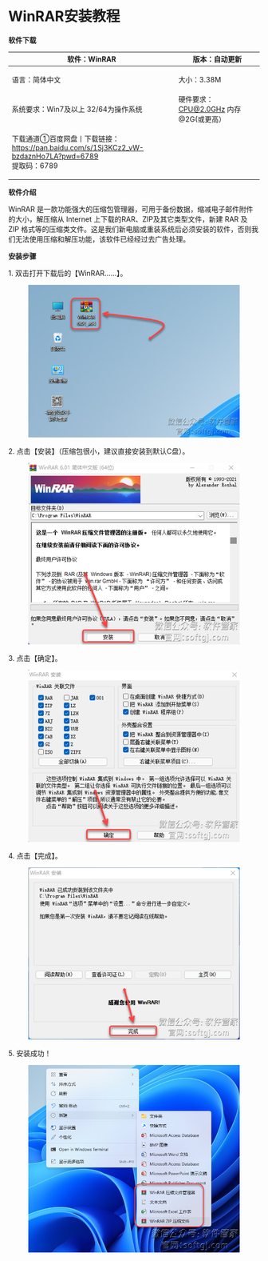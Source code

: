 # WinRAR安装教程

**软件下载**

| 软件：WinRAR                                                                                      | 版本：自动更新                    |
| ---------------------------------------------------------------------------------------------- | -------------------------- |
| <p>语言：简体中文<br></p>                                                                             | 大小：3.38M                   |
| 系统要求：Win7及以上 32/64为操作系统                                                                        | 硬件要求：CPU@2.0GHz 内存@2G(或更高） |
| <p>下载通道①百度网盘丨下载链接：<br>https://pan.baidu.com/s/1Sj3KCz2_vW-bzdaznHo7LA?pwd=6789<br>提取码：6789</p> |                            |

**软件介绍**

WinRAR 是一款功能强大的压缩包管理器，可用于备份数据，缩减电子邮件附件的大小，解压缩从 Internet 上下载的RAR、ZIP及其它类型文件，新建 RAR 及 ZIP 格式等的压缩类文件。这是我们新电脑或重装系统后必须安装的软件，否则我们无法使用压缩和解压功能，该软件已经经过去广告处理。

**安装步骤**

1\. 双击打开下载后的【WinRAR……】。

<figure><img src="../../.gitbook/assets/image (7).png" alt=""><figcaption></figcaption></figure>

2\. 点击【安装】（压缩包很小，建议直接安装到默认C盘）。

<figure><img src="../../.gitbook/assets/image (8).png" alt=""><figcaption></figcaption></figure>

3\. 点击【确定】。

<figure><img src="../../.gitbook/assets/image (6).png" alt=""><figcaption></figcaption></figure>

4\. 点击【完成】。

<figure><img src="../../.gitbook/assets/image (2).png" alt=""><figcaption></figcaption></figure>

5\. 安装成功！

<figure><img src="../../.gitbook/assets/image (4).png" alt="" width="533"><figcaption></figcaption></figure>
